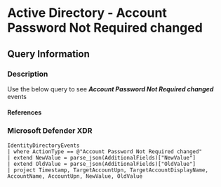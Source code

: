 # Active Directory - Account Password Not Required changed

## Query Information

### Description

Use the below query to see ***Account Password Not Required changed*** events

#### References

### Microsoft Defender XDR

```kql
IdentityDirectoryEvents
| where ActionType == @"Account Password Not Required changed"
| extend NewValue = parse_json(AdditionalFields)["NewValue"]
| extend OldValue = parse_json(AdditionalFields)["OldValue"]
| project Timestamp, TargetAccountUpn, TargetAccountDisplayName, AccountName, AccountUpn, NewValue, OldValue
```
